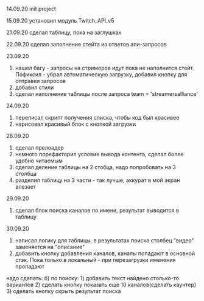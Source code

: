 14.09.20
init project

15.09.20
установил модуль Twitch_API_v5

21.09.20
сделал таблицу, пока на заглушках

22.09.20
сделал заполнение стейта из ответов апи-запросов

23.09.20
1) нашел багу - запросы на стримеров идут пока не наполнится стейт. Пофиксил - убрал автоматическую загрузку, добавил кнопку для отправки запросов
2) добавил стили
3) сделал наполнение таблицы после запроса team = 'streamersalliance'

24.09.20
1) переписал скрипт получения списка, чтобы код был красивее
2) нарисовал красивый блок с кнопкой загрузки

28.09.20
1) сделал прелоадер
2) немного порефакторил условие вывода контента, сделал более удобно читаемым
3) сделал деление таблицы на 2 стобца, надо попробовать на 3 столбца
4) разделил таблицу на 3 части - так лучше, аккурат в мой экран влезает

29.09.20
1) сделал блок поиска каналов по имени, результат выводится в таблицу

30.09.20
1) написал логику для таблицы, в результатах поиска столбец "видео" заменяется на "описание"
2) добавить кнопку добавления каналов, каналы попадают в основной стэк. Пока только в локальный - при перезагрузки именения пропадают

надо сделать:
б) по поиску:
    1) добавить текст найдено столько-то вариантов
    2) сделать кнопку показать еще 10 каналов(сделать каунтер)
    3) сделать кнопку скрыть результат поиска